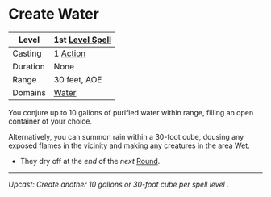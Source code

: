 # Create Water

| Level    | 1st [Level Spell](../../../Spell%20Level.md)                                           |
| -------- | --------------------------------------------------- |
| Casting  | 1 [Action](../../../../Game%20Procedures/Action.md) |
| Duration | None                                                |
| Range    | 30 feet, AOE                                        |
| Domains  | [Water](../../../Spell%20Domains/Water.md)          |

You conjure up to 10 gallons of purified water within range, filling an open container of your choice.

Alternatively, you can summon rain within a 30-foot cube, dousing any exposed flames in the vicinity and making any creatures in the area [Wet](../../../../Conditions/Wet.md).
- They dry off at the *end* of the *next* [Round](../../../../Game%20Procedures/Round.md).

---
*Upcast: Create another 10 gallons or 30-foot cube per spell level .*